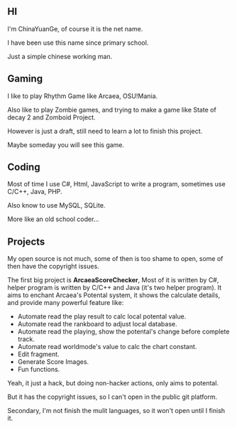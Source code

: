 ## HI
I'm ChinaYuanGe, of course it is the net name.

I have been use this name since primary school.

Just a simple chinese working man.

## Gaming
I like to play Rhythm Game like Arcaea, OSU!Mania. 

Also like to play Zombie games, and trying to make a game like State of decay 2 and Zomboid Project.

However is just a draft, still need to learn a lot to finish this project.

Maybe someday you will see this game.

## Coding
Most of time I use C#, Html, JavaScript to write a program, sometimes use C/C++, Java, PHP.

Also know to use MySQL, SQLite.

More like an old school coder...

## Projects
My open source is not much, some of then is too shame to open, some of then have the copyright issues.

The first big project is **ArcaeaScoreChecker**, Most of it is written by C#, helper program is written by C/C++ and Java (it's two helper program).
It aims to enchant Arcaea's Potental system, it shows the calculate details, and provide many powerful feature like:

- Automate read the play result to calc local potental value.
- Automate read the rankboard to adjust local database.
- Automate read the playing, show the potental's change before complete track.
- Automate read worldmode's value to calc the chart constant.
- Edit fragment.
- Generate Score Images.
- Fun functions.

Yeah, it just a hack, but doing non-hacker actions, only aims to potental.

But it has the copyright issues, so I can't open in the public git platform.

Secondary, I'm not finish the mulit languages, so it won't open until I finish it.
